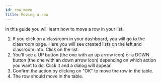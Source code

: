 ```yaml
---
id: row_move
title: Moving a row
---
```


In this guide you will learn how to move a row in your list.

1. If you click on a classroom in your dashboard, you will go to the
   classroom page. Here you will see created lists on the left and
   classroom info. Click on the list.
2. You'll see a UP button (the one with an up arrow icon) or a DOWN
   button (the one with an down arrow icon) depending on which action
   you want to do. Click it and a dialog will appear.
3. Confirm the action by clicking on "OK" to move the row in the table.
4. The row should move in the table.

